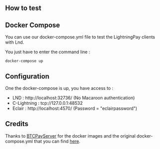 ## How to test

## Docker Compose

You can use our docker-compose.yml file to test the LightningPay clients with Lnd.

You just have to enter the command line : 

```
docker-compose up
```

## Configuration

One the docker-compose is up, you have access to : 

- LND : http://localhost:32736/ (No Macaroon authentication)
- C-Lightning : tcp://127.0.0.1:48532 
- Eclair :  http://localhost:4570/ (Password = "eclairpassword")

## Credits

Thanks to [BTCPayServer](https://github.com/btcpayserver) for the docker images and the original docker-compose.yml that you can find [here](https://github.com/btcpayserver/BTCPayServer.Lightning/blob/master/tests/docker-compose.yml).